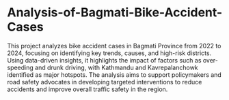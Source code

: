 # Analysis-of-Bagmati-Bike-Accident-Cases
This project analyzes bike accident cases in Bagmati Province from 2022 to 2024, focusing on identifying key trends, causes, and high-risk districts. Using data-driven insights, it highlights the impact of factors such as over-speeding and drunk driving, with Kathmandu and Kavrepalanchowk identified as major hotspots. The analysis aims to support policymakers and road safety advocates in developing targeted interventions to reduce accidents and improve overall traffic safety in the region.
